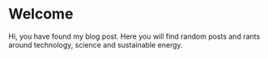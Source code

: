 # Welcome

Hi, you have found my blog post. Here you will find random posts and rants around technology, science and sustainable energy.

